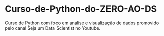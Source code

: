 # Curso-de-Python-do-ZERO-AO-DS
Curso de Python com foco em análise e visualização de dados promovido pelo canal Seja um Data Scientist no Youtube.
